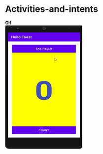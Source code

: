 # Activities-and-intents
<b>Gif</b>
<br />
<img src="homework/homework.gif" width="250" height="400">
<br />
